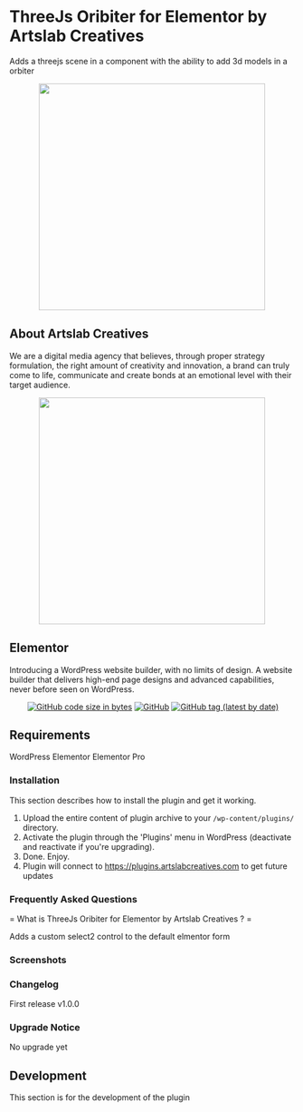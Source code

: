 # ThreeJs Oribiter for Elementor by Artslab Creatives

Adds a threejs scene in a component with the ability to add 3d models in a orbiter

<p align="center"><a href="https://artslabcreatives.com" target="_blank"><img src="https://artslabcreatives.com/wp-content/uploads/2020/04/Dark-1-e1586270633179.png" width="400"></a></p>

## About Artslab Creatives

We are a digital media agency that believes, through proper strategy formulation, the right amount of creativity and innovation, a brand can truly come to life, communicate and create bonds at an emotional level with their target audience.

<p align="center"><a href="https://elementor.com" target="_blank"><img src="https://plugins.artslabcreatives.com/elementor-select2-control-artslab/updates/elementor.svg" width="400"></a></p>

## Elementor

Introducing a WordPress website builder, with no limits of design. A website builder that delivers high-end page designs and advanced capabilities, never before seen on WordPress.

<p align="center">
<a href=""><img alt="" src="https://github.com/artslabcreatives/artslab-elementor-select2-control/actions/workflows/master.yml/badge.svg"></a>
<a href=""><img alt="GitHub code size in bytes" src="https://img.shields.io/github/languages/code-size/artslabcreatives/artslab-elementor-select2-control"></a>
<a href=""><img alt="GitHub" src="https://img.shields.io/github/license/artslabcreatives/artslab-elementor-select2-control"></a>
<a href=""><img alt="GitHub tag (latest by date)" src="https://img.shields.io/github/v/tag/artslabcreatives/artslab-elementor-select2-control"></a>
</p>

## Requirements

WordPress
Elementor
Elementor Pro

### Installation

This section describes how to install the plugin and get it working.

1. Upload the entire content of plugin archive to your `/wp-content/plugins/` directory.
2. Activate the plugin through the 'Plugins' menu in WordPress (deactivate and reactivate if you're upgrading).
3. Done. Enjoy.
4. Plugin will connect to https://plugins.artslabcreatives.com to get future updates

### Frequently Asked Questions

= What is ThreeJs Oribiter for Elementor by Artslab Creatives ? =

Adds a custom select2 control to the default elmentor form

###  Screenshots

### Changelog

First release
v1.0.0

###  Upgrade Notice

No upgrade yet

## Development

This section is for the development of the plugin
